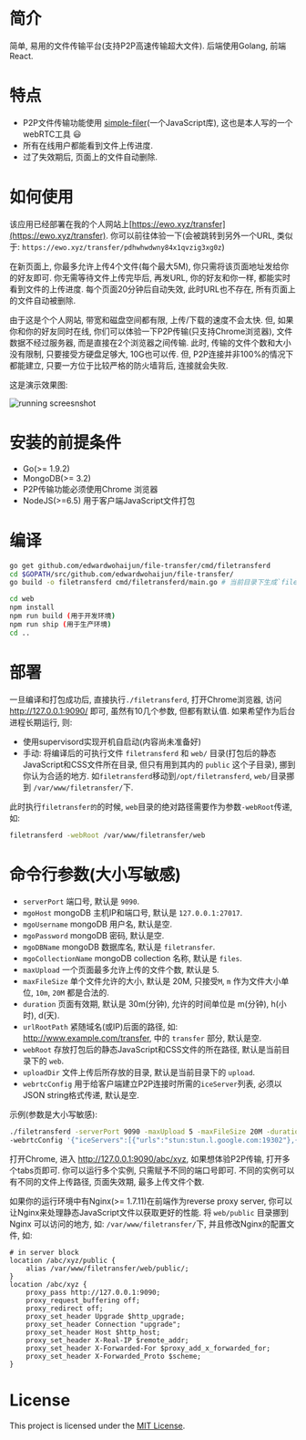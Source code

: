# 简介
简单, 易用的文件传输平台(支持P2P高速传输超大文件). 后端使用Golang, 前端React.

# 特点
* P2P文件传输功能使用 [simple-filer](https://github.com/edwardwohaijun/simple-filer/)(一个JavaScript库), 这也是本人写的一个webRTC工具 :smiley:
* 所有在线用户都能看到文件上传进度.
* 过了失效期后, 页面上的文件自动删除.

# 如何使用
该应用已经部署在我的个人网站上[https://ewo.xyz/transfer](https://ewo.xyz/transfer).
你可以前往体验一下(会被跳转到另外一个URL, 类似于: `https://ewo.xyz/transfer/pdhwhwdwny84x1qvzig3xg0z`)

在新页面上, 你最多允许上传4个文件(每个最大5M), 你只需将该页面地址发给你的好友即可.
你无需等待文件上传完毕后, 再发URL, 你的好友和你一样, 都能实时看到文件的上传进度.
每个页面20分钟后自动失效, 此时URL也不存在, 所有页面上的文件自动被删除.

由于这是个个人网站, 带宽和磁盘空间都有限, 上传/下载的速度不会太快.
但, 如果你和你的好友同时在线, 你们可以体验一下P2P传输(只支持Chrome浏览器), 文件数据不经过服务器, 而是直接在2个浏览器之间传输.
此时, 传输的文件个数和大小没有限制, 只要接受方硬盘足够大, 10G也可以传.
但, P2P连接并非100%的情况下都能建立, 只要一方位于比较严格的防火墙背后, 连接就会失败.

这是演示效果图:

![running screesnshot](https://raw.githubusercontent.com/edwardwohaijun/file-transfer/master/screenshot.gif)

# 安装的前提条件
* Go(>= 1.9.2)
* MongoDB(>= 3.2)
* P2P传输功能必须使用Chrome 浏览器
* NodeJS(>=6.5) 用于客户端JavaScript文件打包

# 编译
```bash
go get github.com/edwardwohaijun/file-transfer/cmd/filetransferd
cd $GOPATH/src/github.com/edwardwohaijun/file-transfer/
go build -o filetransferd cmd/filetransferd/main.go # 当前目录下生成`filetransferd`可执行文件

cd web
npm install
npm run build (用于开发环境)
npm run ship (用于生产环境)
cd ..
```

# 部署
一旦编译和打包成功后, 直接执行`./filetransferd`, 打开Chrome浏览器, 访问 http://127.0.0.1:9090/ 即可, 虽然有10几个参数, 但都有默认值. 如果希望作为后台进程长期运行, 则:
* 使用supervisord实现开机自启动(内容尚未准备好)
* 手动: 将编译后的可执行文件 `filetransferd` 和 `web/` 目录(打包后的静态JavaScript和CSS文件所在目录, 但只有用到其内的 `public` 这个子目录), 挪到你认为合适的地方.
如`filetransferd`移动到`/opt/filetransferd`, `web/`目录挪到 `/var/www/filetransfer/`下.

此时执行`filetransfer的`的时候, `web`目录的绝对路径需要作为参数`-webRoot`传递, 如:
```bash
filetransferd -webRoot /var/www/filetransfer/web
```
# 命令行参数(大小写敏感)
* `serverPort` 端口号, 默认是 `9090`.
* `mgoHost` mongoDB 主机IP和端口号, 默认是 `127.0.0.1:27017`.
* `mgoUsername` mongoDB 用户名, 默认是空.
* `mgoPassword` mongoDB 密码, 默认是空.
* `mgoDBName` mongoDB 数据库名, 默认是 `filetransfer`.
* `mgoCollectionName` mongoDB collection 名称, 默认是 `files`.
* `maxUpload` 一个页面最多允许上传的文件个数, 默认是 5.
* `maxFileSize` 单个文件允许的大小, 默认是 20M, 只接受`M`, `m` 作为文件大小单位, `10m`, `20M` 都是合法的.
* `duration` 页面有效期, 默认是 30m(分钟), 允许的时间单位是 m(分钟), h(小时), d(天).
* `urlRootPath` 紧随域名(或IP)后面的路径, 如: http://www.example.com/transfer, 中的 `transfer` 部分, 默认是空.
* `webRoot` 存放打包后的静态JavaScript和CSS文件的所在路径, 默认是当前目录下的 `web`.
* `uploadDir` 文件上传后所存放的目录, 默认是当前目录下的 `upload`.
* `webrtcConfig` 用于给客户端建立P2P连接时所需的`iceServer`列表, 必须以JSON string格式传递, 默认是空.

示例(参数是大小写敏感):
```bash
./filetransferd -serverPort 9090 -maxUpload 5 -maxFileSize 20M -duration 30m -urlRootPath abc/xyz/ -webRoot ./web -uploadDir ./upload
-webrtcConfig '{"iceServers":[{"urls":"stun:stun.l.google.com:19302"},{"urls":"stun:global.stun.twilio.com:3478?transport=udp"}]}'
```
打开Chrome, 进入 http://127.0.0.1:9090/abc/xyz, 如果想体验P2P传输, 打开多个tabs页即可.
你可以运行多个实例, 只需赋予不同的端口号即可. 不同的实例可以有不同的文件上传路径, 页面失效期, 最多上传文件个数.

如果你的运行环境中有Nginx(>= 1.7.11)在前端作为reverse proxy server, 你可以让Nginx来处理静态JavaScript文件以获取更好的性能.
将 `web/public` 目录挪到 Nginx 可以访问的地方, 如: `/var/www/filetransfer/`下, 并且修改Nginx的配置文件, 如:
```
# in server block
location /abc/xyz/public {
    alias /var/www/filetransfer/web/public/;
}
location /abc/xyz {
    proxy_pass http://127.0.0.1:9090;
    proxy_request_buffering off;
    proxy_redirect off;
    proxy_set_header Upgrade $http_upgrade;
    proxy_set_header Connection "upgrade";
    proxy_set_header Host $http_host;
    proxy_set_header X-Real-IP $remote_addr;
    proxy_set_header X-Forwarded-For $proxy_add_x_forwarded_for;
    proxy_set_header X-Forwarded_Proto $scheme;
}
```

# License

This project is licensed under the [MIT License](/LICENSE).
